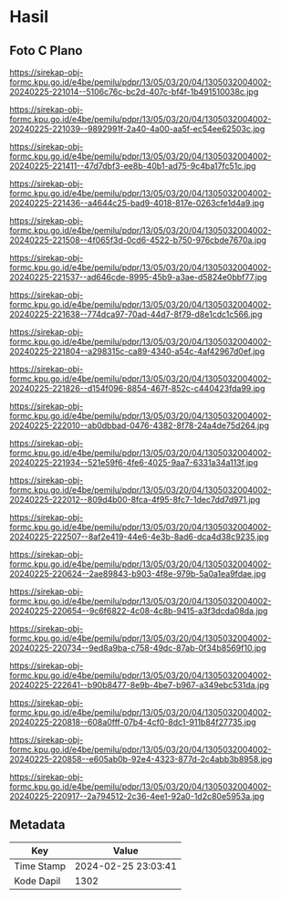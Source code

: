 # Hasil

## Foto C Plano

https://sirekap-obj-formc.kpu.go.id/e4be/pemilu/pdpr/13/05/03/20/04/1305032004002-20240225-221014--5106c76c-bc2d-407c-bf4f-1b491510038c.jpg

https://sirekap-obj-formc.kpu.go.id/e4be/pemilu/pdpr/13/05/03/20/04/1305032004002-20240225-221039--9892991f-2a40-4a00-aa5f-ec54ee62503c.jpg

https://sirekap-obj-formc.kpu.go.id/e4be/pemilu/pdpr/13/05/03/20/04/1305032004002-20240225-221411--47d7dbf3-ee8b-40b1-ad75-9c4ba17fc51c.jpg

https://sirekap-obj-formc.kpu.go.id/e4be/pemilu/pdpr/13/05/03/20/04/1305032004002-20240225-221436--a4644c25-bad9-4018-817e-0263cfe1d4a9.jpg

https://sirekap-obj-formc.kpu.go.id/e4be/pemilu/pdpr/13/05/03/20/04/1305032004002-20240225-221508--4f065f3d-0cd6-4522-b750-976cbde7670a.jpg

https://sirekap-obj-formc.kpu.go.id/e4be/pemilu/pdpr/13/05/03/20/04/1305032004002-20240225-221537--ad646cde-8995-45b9-a3ae-d5824e0bbf77.jpg

https://sirekap-obj-formc.kpu.go.id/e4be/pemilu/pdpr/13/05/03/20/04/1305032004002-20240225-221638--774dca97-70ad-44d7-8f79-d8e1cdc1c566.jpg

https://sirekap-obj-formc.kpu.go.id/e4be/pemilu/pdpr/13/05/03/20/04/1305032004002-20240225-221804--a298315c-ca89-4340-a54c-4af42967d0ef.jpg

https://sirekap-obj-formc.kpu.go.id/e4be/pemilu/pdpr/13/05/03/20/04/1305032004002-20240225-221826--d154f096-8854-467f-852c-c440423fda99.jpg

https://sirekap-obj-formc.kpu.go.id/e4be/pemilu/pdpr/13/05/03/20/04/1305032004002-20240225-222010--ab0dbbad-0476-4382-8f78-24a4de75d264.jpg

https://sirekap-obj-formc.kpu.go.id/e4be/pemilu/pdpr/13/05/03/20/04/1305032004002-20240225-221934--521e59f6-4fe6-4025-9aa7-6331a34a113f.jpg

https://sirekap-obj-formc.kpu.go.id/e4be/pemilu/pdpr/13/05/03/20/04/1305032004002-20240225-222012--809d4b00-8fca-4f95-8fc7-1dec7dd7d971.jpg

https://sirekap-obj-formc.kpu.go.id/e4be/pemilu/pdpr/13/05/03/20/04/1305032004002-20240225-222507--8af2e419-44e6-4e3b-8ad6-dca4d38c9235.jpg

https://sirekap-obj-formc.kpu.go.id/e4be/pemilu/pdpr/13/05/03/20/04/1305032004002-20240225-220624--2ae89843-b903-4f8e-979b-5a0a1ea9fdae.jpg

https://sirekap-obj-formc.kpu.go.id/e4be/pemilu/pdpr/13/05/03/20/04/1305032004002-20240225-220654--9c6f6822-4c08-4c8b-9415-a3f3dcda08da.jpg

https://sirekap-obj-formc.kpu.go.id/e4be/pemilu/pdpr/13/05/03/20/04/1305032004002-20240225-220734--9ed8a9ba-c758-49dc-87ab-0f34b8569f10.jpg

https://sirekap-obj-formc.kpu.go.id/e4be/pemilu/pdpr/13/05/03/20/04/1305032004002-20240225-222641--b90b8477-8e9b-4be7-b967-a349ebc531da.jpg

https://sirekap-obj-formc.kpu.go.id/e4be/pemilu/pdpr/13/05/03/20/04/1305032004002-20240225-220818--608a0fff-07b4-4cf0-8dc1-911b84f27735.jpg

https://sirekap-obj-formc.kpu.go.id/e4be/pemilu/pdpr/13/05/03/20/04/1305032004002-20240225-220858--e605ab0b-92e4-4323-877d-2c4abb3b8958.jpg

https://sirekap-obj-formc.kpu.go.id/e4be/pemilu/pdpr/13/05/03/20/04/1305032004002-20240225-220917--2a794512-2c36-4ee1-92a0-1d2c80e5953a.jpg


## Metadata

| Key        | Value               |
| ---------- | ------------------- |
| Time Stamp | 2024-02-25 23:03:41 |
| Kode Dapil | 1302                |



